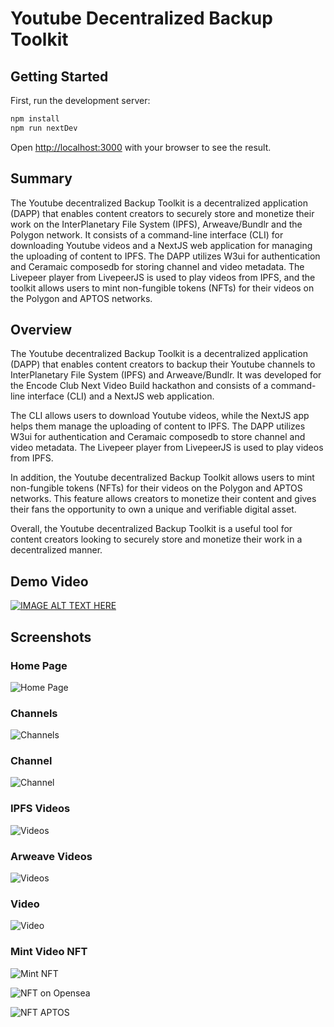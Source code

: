 # Youtube Decentralized Backup Toolkit

## Getting Started

First, run the development server:

```bash
npm install
npm run nextDev
```

Open [http://localhost:3000](http://localhost:3000) with your browser to see the result.

## Summary

The Youtube decentralized Backup Toolkit is a decentralized application (DAPP) that enables content creators to securely store and monetize their work on the InterPlanetary File System (IPFS), Arweave/Bundlr and the Polygon network. It consists of a command-line interface (CLI) for downloading Youtube videos and a NextJS web application for managing the uploading of content to IPFS. The DAPP utilizes W3ui for authentication and Ceramaic composedb for storing channel and video metadata. The Livepeer player from LivepeerJS is used to play videos from IPFS, and the toolkit allows users to mint non-fungible tokens (NFTs) for their videos on the Polygon and APTOS networks.

## Overview

The Youtube decentralized Backup Toolkit is a decentralized application (DAPP) that enables content creators to backup their Youtube channels to InterPlanetary File System (IPFS) and Arweave/Bundlr. It was developed for the Encode Club Next Video Build hackathon and consists of a command-line interface (CLI) and a NextJS web application.

The CLI allows users to download Youtube videos, while the NextJS app helps them manage the uploading of content to IPFS. The DAPP utilizes W3ui for authentication and Ceramaic composedb to store channel and video metadata. The Livepeer player from LivepeerJS is used to play videos from IPFS.

In addition, the Youtube decentralized Backup Toolkit allows users to mint non-fungible tokens (NFTs) for their videos on the Polygon and APTOS networks. This feature allows creators to monetize their content and gives their fans the opportunity to own a unique and verifiable digital asset.

Overall, the Youtube decentralized Backup Toolkit is a useful tool for content creators looking to securely store and monetize their work in a decentralized manner.

## Demo Video

[![IMAGE ALT TEXT HERE](https://github.com/dominichackett/Youtube-Decentralized-Backup-Toolkit/blob/main/images/about.png)](https://www.youtube.com/watch?v=rra8aJLGEW0)

## Screenshots

### Home Page
![Home Page](https://github.com/dominichackett/Youtube-Decentralized-Backup-Toolkit/blob/main/images/home.png)


### Channels
![Channels](https://github.com/dominichackett/Youtube-Decentralized-Backup-Toolkit/blob/main/images/channels.png)


### Channel
![Channel](https://github.com/dominichackett/Youtube-Decentralized-Backup-Toolkit/blob/main/images/channel.png)


### IPFS Videos
![Videos](https://github.com/dominichackett/Youtube-Decentralized-Backup-Toolkit/blob/main/images/videos.png)

### Arweave Videos
![Videos](https://github.com/dominichackett/Youtube-Decentralized-Backup-Toolkit/blob/main/images/arweave.png)

### Video
![Video](https://github.com/dominichackett/Youtube-Decentralized-Backup-Toolkit/blob/main/images/video.png)


### Mint Video NFT
![Mint NFT](https://github.com/dominichackett/Youtube-Decentralized-Backup-Toolkit/blob/main/images/nft.png)

![NFT on Opensea](https://github.com/dominichackett/Youtube-Decentralized-Backup-Toolkit/blob/main/images/opensea.png)

![NFT APTOS](https://github.com/dominichackett/Youtube-Decentralized-Backup-Toolkit/blob/main/images/aptos.png)







